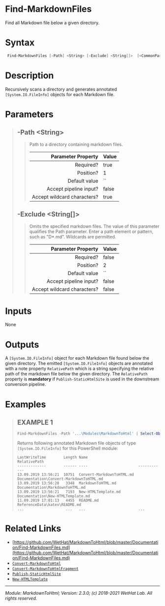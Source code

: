 ﻿# Find-MarkdownFiles

Find all Markdown file below a given directory.

# Syntax
```PowerShell
 Find-MarkdownFiles [-Path] <String> [-Exclude] <String[]>  [<CommonParameters>] 
```


# Description


Recursively scans a directory and generates annotated `[System.IO.FileInfo]` objects
for each Markdown file.





# Parameters

<blockquote>



## -Path \<String\>

<blockquote>

Path to a directory containing markdown files.

Parameter Property         | Value
--------------------------:|:----------
Required?                  | true
Position?                  | 1
Default value              | ``
Accept pipeline input?     | false
Accept wildcard characters?| true

</blockquote>
 

## -Exclude \<String[]\>

<blockquote>

Omits the specified markdown files. The value of this parameter qualifies the Path parameter. Enter a path element or
pattern, such as "D*.md". Wildcards are permitted.

Parameter Property         | Value
--------------------------:|:----------
Required?                  | false
Position?                  | 2
Default value              | ``
Accept pipeline input?     | false
Accept wildcard characters?| false

</blockquote>


</blockquote>


# Inputs
None


# Outputs
A `[System.IO.FileInfo]` object for each Markdown file found below the given directory. The emitted
`[System.IO.FileInfo]` objects are annotated with a note property `RelativePath` which is a string
specifying the relative path of the markdown file below the given directory. The `RelativePath` property is
**mandatory** if `Publish-StaticHtmlSite` is used in the downstream conversion
pipeline.

# Examples

<blockquote>


## EXAMPLE 1

```PowerShell
Find-MarkdownFiles -Path '...\Modules\MarkdownToHtml' | Select-Object -Property Mode,LastWriteTime,Length,Name,RelativePath | Format-Table
```


Returns following annotated Markdown file objects of type `[System.IO.FileInfo]` for this PowerShell module:

    LastWriteTime        Length Name                       RelativePath
    -------------        ------ ----                       ------------
    13.09.2019 13:56:21  10751  Convert-MarkdownToHTML.md  Documentation\Convert-MarkdownToHTML.md
    13.09.2019 13:56:20   3348  MarkdownToHTML.md          Documentation\MarkdownToHTML.md
    13.09.2019 13:56:21   7193  New-HTMLTemplate.md        Documentation\New-HTMLTemplate.md
    11.09.2019 17:01:13   4455  README.md                  ReferenceData\katex\README.md
    ...                   ...   ...                        ...













</blockquote>

# Related Links

* [https://github.com/WetHat/MarkdownToHtml/blob/master/Documentation/Find-MarkdownFiles.md](https://github.com/WetHat/MarkdownToHtml/blob/master/Documentation/Find-MarkdownFiles.md) 
* [`Convert-MarkdownToHtml`](Convert-MarkdownToHtml.md) 
* [`Convert-MarkdownToHtmlFragment`](Convert-MarkdownToHtmlFragment.md) 
* [`Publish-StaticHtmlSite`](Publish-StaticHtmlSite.md) 
* [`New-HTMLTemplate`](New-HTMLTemplate.md)

---

<cite>Module: MarkdownToHtml; Version: 2.3.0; (c) 2018-2021 WetHat Lab. All rights reserved.</cite>
